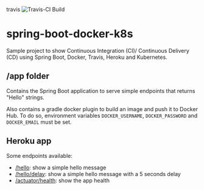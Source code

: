 travis ![Travis-CI Build](https://travis-ci.org/tatorodrigo/spring-boot-docker-k8s.svg?branch=master)

# spring-boot-docker-k8s

Sample project to show Continuous Integration (CI)/ Continuous Delivery (CD) using Spring Boot, Docker, Travis, Heroku and Kubernetes.

## /app folder

Contains the Spring Boot application to serve simple endpoints that returns "Hello" strings.

Also contains a gradle docker plugin to build an image and push it to Docker Hub. To do so, environment variables `DOCKER_USERNAME`, `DOCKER_PASSWORD` and `DOCKER_EMAIL` must be set.

## Heroku app

Some endpoints available:
- [/hello](https://spring-boot-docker-k8s.herokuapp.com/hello): show a simple hello message
- [/hello/delay](https://spring-boot-docker-k8s.herokuapp.com/hello/delay): show a simple hello message with a 5 seconds delay
- [/actuator/health](https://spring-boot-docker-k8s.herokuapp.com/actuator/health): show the app health
